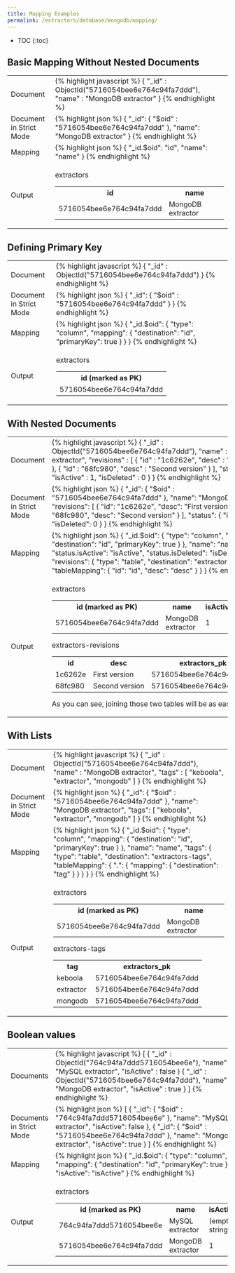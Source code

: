 ```yaml
---
title: Mapping Examples
permalink: /extractors/database/mongodb/mapping/
---
```


* TOC
{:toc}

## Basic Mapping Without Nested Documents

<table class="table table-bordered">
<tr>
<td>Document</td>
<td>
{% highlight javascript %}
{
    "_id" : ObjectId("5716054bee6e764c94fa7ddd"),
    "name" : "MongoDB extractor"
}
{% endhighlight %}
</td>
</tr>
<tr>
<td>Document in Strict Mode</td>
<td>
{% highlight json %}
{
    "_id": {
        "$oid" : "5716054bee6e764c94fa7ddd"
    },
    "name": "MongoDB extractor"
}
{% endhighlight %}
</td>
</tr>
<tr>
<td>Mapping</td>
<td>
{% highlight json %}
{
    "_id.$oid": "id",
    "name": "name"
}
{% endhighlight %}
</td>
</tr>
<tr>
<td>Output</td>
<td>

extractors
<table>
<tr><th>id</th><th>name</th></tr>
<tr><td>5716054bee6e764c94fa7ddd</td><td>MongoDB extractor</td></tr>
</table>

</td>
</tr>
</table>

## Defining Primary Key

<table class="table table-bordered">
<tr>
<td>Document</td>
<td>
{% highlight javascript %}
{
    "_id" : ObjectId("5716054bee6e764c94fa7ddd")
}
{% endhighlight %}
</td>
</tr>
<tr>
<td>Document in Strict Mode</td>
<td>
{% highlight json %}
{
    "_id": {
        "$oid" : "5716054bee6e764c94fa7ddd"
    }
}
{% endhighlight %}
</td>
</tr>
<tr>
<td>Mapping</td>
<td>
{% highlight json %}
{
    "_id.$oid": {
        "type": "column",
        "mapping": {
            "destination": "id",
            "primaryKey": true
        }
    }
}
{% endhighlight %}
</td>
</tr>
<tr>
<td>Output</td>
<td>

extractors
<table>
<tr><th>id (marked as PK)</th></tr>
<tr><td>5716054bee6e764c94fa7ddd</td></tr>
</table>

</td>
</tr>
</table>

## With Nested Documents

<table class="table table-bordered">
<tr>
<td>Document</td>
<td>
{% highlight javascript %}
{
    "_id" : ObjectId("5716054bee6e764c94fa7ddd"),
    "name" : "MongoDB extractor",
    "revisions" : [
        {
            "id" : "1c6262e",
            "desc" : "First version"
        },
        {
            "id" : "68fc980",
            "desc" : "Second version"
        }
    ],
    "status" : {
        "isActive" : 1,
        "isDeleted" : 0
    }
}
{% endhighlight %}
</td>
</tr>
<tr>
<td>Document in Strict Mode</td>
<td>
{% highlight json %}
{
    "_id": {
        "$oid" : "5716054bee6e764c94fa7ddd"
    },
    "name": "MongoDB extractor",
    "revisions": [
        {
            "id": "1c6262e",
            "desc": "First version"
        },
        {
            "id": "68fc980",
            "desc": "Second version"
        }
    ],
    "status": {
        "isActive": 1,
        "isDeleted": 0
    }
}
{% endhighlight %}
</td>
</tr>
<tr>
<td>Mapping</td>
<td>
{% highlight json %}
{
    "_id.$oid": {
        "type": "column",
        "mapping": {
            "destination": "id",
            "primaryKey": true
        }
    },
    "name": "name",
    "status.isActive": "isActive",
    "status.isDeleted": "isDeleted",
    "revisions": {
        "type": "table",
        "destination": "extractors-revisions",
        "tableMapping": {
            "id": "id",
            "desc": "desc"
        }
    }
}
{% endhighlight %}
</td>
</tr>
<tr>
<td>Output</td>
<td>

extractors
<table>
<tr><th>id (marked as PK)</th><th>name</th><th>isActive</th><th>isDeleted</th></tr>
<tr><td>5716054bee6e764c94fa7ddd</td><td>MongoDB extractor</td><td>1</td><td>0</td></tr>
</table>

extractors-revisions
<table>
<tr><th>id</th><th>desc</th><th>extractors_pk</th></tr>
<tr><td>1c6262e</td><td>First version</td><td>5716054bee6e764c94fa7ddd</td></tr>
<tr><td>68fc980</td><td>Second version</td><td>5716054bee6e764c94fa7ddd</td></tr>
</table>

As you can see, joining those two tables will be as easy as pie.

</td>
</tr>
</table>



## With Lists

<table class="table table-bordered">
<tr>
<td>Document</td>
<td>
{% highlight javascript %}
{
    "_id" : ObjectId("5716054bee6e764c94fa7ddd"),
    "name" : "MongoDB extractor",
    "tags" : [
        "keboola",
        "extractor",
        "mongodb"
    ]
}
{% endhighlight %}
</td>
</tr>
<tr>
<td>Document in Strict Mode</td>
<td>
{% highlight json %}
{
    "_id": {
        "$oid" : "5716054bee6e764c94fa7ddd"
    },
    "name": "MongoDB extractor",
    "tags": [
        "keboola", "extractor", "mongodb"
    ]
}
{% endhighlight %}
</td>
</tr>
<tr>
<td>Mapping</td>
<td>
{% highlight json %}
{
    "_id.$oid": {
        "type": "column",
        "mapping": {
            "destination": "id",
            "primaryKey": true
        }
    },
    "name": "name",
    "tags": {
        "type": "table",
        "destination": "extractors-tags",
        "tableMapping": {
            ".": {
                "mapping": {
                    "destination": "tag"
                }
            }
        }
    }
}
{% endhighlight %}
</td>
</tr>
<tr>
<td>Output</td>
<td>

extractors
<table>
<tr><th>id (marked as PK)</th><th>name</th></tr>
<tr><td>5716054bee6e764c94fa7ddd</td><td>MongoDB extractor</td></tr>
</table>

extractors-tags
<table>
<tr><th>tag</th><th>extractors_pk</th></tr>
<tr><td>keboola</td><td>5716054bee6e764c94fa7ddd</td></tr>
<tr><td>extractor</td><td>5716054bee6e764c94fa7ddd</td></tr>
<tr><td>mongodb</td><td>5716054bee6e764c94fa7ddd</td></tr>
</table>

</td>
</tr>
</table>


## Boolean values

<table class="table table-bordered">
<tr>
<td>Documents</td>
<td>
{% highlight javascript %}
[
    {
        "_id" : ObjectId("764c94fa7ddd5716054bee6e"),
        "name" : "MySQL extractor",
        "isActive" : false
    }
    {
        "_id" : ObjectId("5716054bee6e764c94fa7ddd"),
        "name" : "MongoDB extractor",
        "isActive" : true
    }
]
{% endhighlight %}
</td>
</tr>
<tr>
<td>Documents in Strict Mode</td>
<td>
{% highlight json %}
[
    {
        "_id": {
            "$oid" : "764c94fa7ddd5716054bee6e"
        },
        "name": "MySQL extractor",
        "isActive": false
    },
    {
        "_id": {
            "$oid" : "5716054bee6e764c94fa7ddd"
        },
        "name": "MongoDB extractor",
        "isActive": true
    }
]
{% endhighlight %}
</td>
</tr>
<tr>
<td>Mapping</td>
<td>
{% highlight json %}
{
    "_id.$oid": {
        "type": "column",
        "mapping": {
            "destination": "id",
            "primaryKey": true
        }
    },
    "isActive": "isActive"
}
{% endhighlight %}
</td>
</tr>
<tr>
<td>Output</td>
<td>

extractors
<table>
<tr><th>id (marked as PK)</th><th>name</th><th>isActive</th></tr>
<tr><td>764c94fa7ddd5716054bee6e</td><td>MySQL extractor</td><td>(empty string)</td></tr>
<tr><td>5716054bee6e764c94fa7ddd</td><td>MongoDB extractor</td><td>1</td></tr>
</table>

</td>
</tr>
</table>
